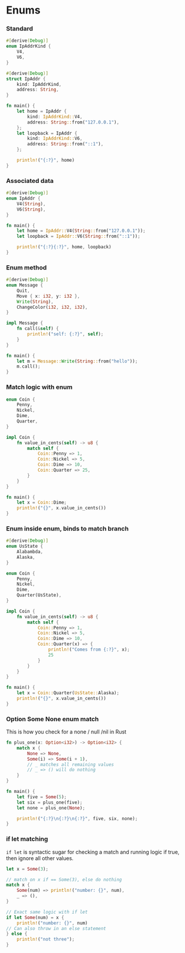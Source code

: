 # Enums

### Standard

```rust
#[derive(Debug)]
enum IpAddrKind {
    V4,
    V6,
}

#[derive(Debug)]
struct IpAddr {
    kind: IpAddrKind,
    address: String,
}

fn main() {
    let home = IpAddr {
        kind: IpAddrKind::V4,
        address: String::from("127.0.0.1"),
    };
    let loopback = IpAddr {
        kind: IpAddrKind::V6,
        address: String::from("::1"),
    };

    println!("{:?}", home)
}
```

### Associated data

```rust
#[derive(Debug)]
enum IpAddr {
    V4(String),
    V6(String),
}

fn main() {
    let home = IpAddr::V4(String::from("127.0.0.1"));
    let loopback = IpAddr::V6(String::from("::1"));

    println!("{:?}{:?}", home, loopback)
}
```

### Enum method

```rust
#[derive(Debug)]
enum Message {
    Quit,
    Move { x: i32, y: i32 },
    Write(String),
    ChangeColor(i32, i32, i32),
}

impl Message {
    fn call(&self) {
        println!("self: {:?}", self);
    }
}

fn main() {
    let m = Message::Write(String::from("hello"));
    m.call();
}
```

### Match logic with enum

```rust
enum Coin {
    Penny,
    Nickel,
    Dime,
    Quarter,
}

impl Coin {
    fn value_in_cents(self) -> u8 {
        match self {
            Coin::Penny => 1,
            Coin::Nickel => 5,
            Coin::Dime => 10,
            Coin::Quarter => 25,
        }
    }
}

fn main() {
    let x = Coin::Dime;
    println!("{}", x.value_in_cents())
}
```

### Enum inside enum, binds to match branch

```rust
#[derive(Debug)]
enum UsState {
    Alabambda,
    Alaska,
}

enum Coin {
    Penny,
    Nickel,
    Dime,
    Quarter(UsState),
}

impl Coin {
    fn value_in_cents(self) -> u8 {
        match self {
            Coin::Penny => 1,
            Coin::Nickel => 5,
            Coin::Dime => 10,
            Coin::Quarter(x) => {
                println!("Comes from {:?}", x);
                25
            }
        }
    }
}

fn main() {
    let x = Coin::Quarter(UsState::Alaska);
    println!("{}", x.value_in_cents())
}
```

### Option Some None enum match

This is how you check for a none / null /nil in Rust

```rust
fn plus_one(x: Option<i32>) -> Option<i32> {
    match x {
        None => None,
        Some(i) => Some(i + 1),
        // _ matches all remaining values
        // _ => () will do nothing
    }
}

fn main() {
    let five = Some(5);
    let six = plus_one(five);
    let none = plus_one(None);

    println!("{:?}\n{:?}\n{:?}", five, six, none);
}
```

### if let matching

`if let` is syntactic sugar for checking a match and running logic if true, then ignore all other values.

```rust
let x = Some(3);

// match on x if == Some(3), else do nothing
match x {
    Some(num) => println!("number: {}", num),
    _ => (),
}

// Exact same logic with if let
if let Some(num) = x {
    println!("number: {}", num)
// Can also throw in an else statement
} else {
    println!("not three");
}

```
